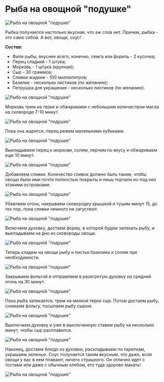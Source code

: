 # Рыба на овощной "подушке"
![Рыба на овощной "подушке"](/images/Kulinar/Bezluka/fish_on_vegetables-01.jpg 'Рыба на овощной "подушке"')

Рыбка получается настолько вкусная, что аж слов нет. Причем, рыбка - это само собой. А вот, овощи, соус!

***Состав:***

- Филе рыбы, вкуснее всего, конечно, семга или форель - 2 кусочка;
- Перец сладкий - 1 штука;
- Морковь - 1 штука (крупная);
- Сыр - 30 граммов;
- Сливки жидкие - 100 миллилитров;
- Базилик - несколько листиков (по желанию);
- Петрушка для украшения - несколько листиков (по желанию).

![Рыба на овощной "подушке"](/images/Kulinar/Bezluka/fish_on_vegetables-02.jpg 'Рыба на овощной "подушке"')

Морковь трем на терке и обжариваем с небольшим количеством масла на сковороде 7-10 минут.

![Рыба на овощной "подушке"](/images/Kulinar/Bezluka/fish_on_vegetables-03.jpg 'Рыба на овощной "подушке"')

Пока она жарится, перец режем маленькими кубиками.

![Рыба на овощной "подушке"](/images/Kulinar/Bezluka/fish_on_vegetables-04.jpg 'Рыба на овощной "подушке"')

Выкладываем перец к моркови, солим, перчим по вкусу и обжариваем еще 10 минут.

![Рыба на овощной "подушке"](/images/Kulinar/Bezluka/fish_on_vegetables-05.jpg 'Рыба на овощной "подушке"')

Добавляем сливки. Количество сливок должно быть таким, чтобы овощи были ими почти полностью покрыты и лишь торчали из-под них этакими островками.

![Рыба на овощной "подушке"](/images/Kulinar/Bezluka/fish_on_vegetables-06.jpg 'Рыба на овощной "подушке"')

Убавляем огонь, накрываем сковородку крышкой и тушим минут 15, до тех пор, пока сливки немного не загустеют.

![Рыба на овощной "подушке"](/images/Kulinar/Bezluka/fish_on_vegetables-07.jpg 'Рыба на овощной "подушке"')

Включаем духовку, достаем форму, в которой будем запекать рыбу, и выкладываем на дно из сковороды овощи.

![Рыба на овощной "подушке"](/images/Kulinar/Bezluka/fish_on_vegetables-08.jpg 'Рыба на овощной "подушке"')

Теперь кладем на овощи рыбу и листья базилика и солим при необходимости.

![Рыба на овощной "подушке"](/images/Kulinar/Bezluka/fish_on_vegetables-09.jpg 'Рыба на овощной "подушке"')

Закрываем фольгой и отправляем в разогретую духовку на средний огонь на 30 минут.

![Рыба на овощной "подушке"](/images/Kulinar/Bezluka/fish_on_vegetables-10.jpg 'Рыба на овощной "подушке"')

Пока рыба запекается, трем на мелкой терке сыр. Потом достаем рыбу, снимаем фольгу, посыпаем рыбу сыром.

![Рыба на овощной "подушке"](/images/Kulinar/Bezluka/fish_on_vegetables-11.jpg 'Рыба на овощной "подушке"')

Выключаем духовку и уже в выключенную ставим рыбу на несколько минут, чтобы сыр расплавился.

![Рыба на овощной "подушке"](/images/Kulinar/Bezluka/fish_on_vegetables-12.jpg 'Рыба на овощной "подушке"')

Наконец, достаем блюдо из духовки, раскладываем по тарелкам, украшаем зеленью. Соус получается таким вкусным, что даже, если овощи у вас в нем плавают, ничего страшного. Он отлично идет с тостами или даже с обычным хлебом, его туда здорово макать!

![Рыба на овощной "подушке"](/images/Kulinar/Bezluka/fish_on_vegetables-01.jpg 'Рыба на овощной "подушке"')
